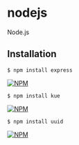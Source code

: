 nodejs
======

Node.js

## Installation

    $ npm install express

[![NPM](https://nodei.co/npm/express.png?downloads=true&stars=true)](https://nodei.co/npm/express/)

    $ npm install kue

[![NPM](https://nodei.co/npm/kue.png?downloads=true&stars=true)](https://nodei.co/npm/kue/)

    $ npm install uuid

[![NPM](https://nodei.co/npm/uuid.png?downloads=true&stars=true)](https://nodei.co/npm/uuid/)
